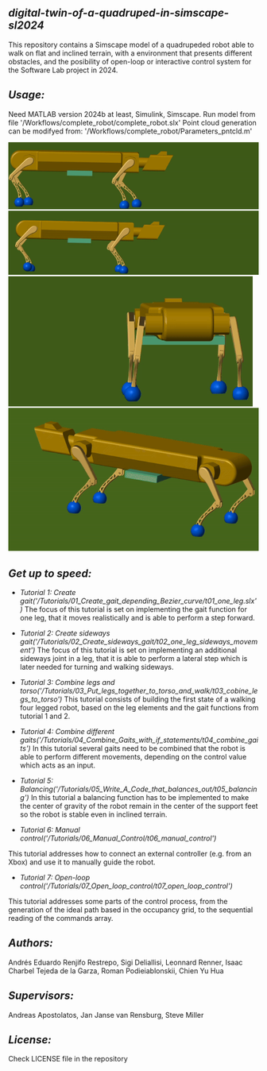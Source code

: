 ## *digital-twin-of-a-quadruped-in-simscape-sl2024*
This repository contains a Simscape model of a quadrupeded robot able to 
walk on flat and inclined terrain, with a environment that presents 
different obstacles, and the posibility of open-loop or interactive control 
system for the Software Lab project in 2024.

## *Usage:*
Need MATLAB version 2024b at least, Simulink, Simscape.
Run model from file '/Workflows/complete_robot/complete_robot.slx'
Point cloud generation can be modifyed from:
'/Workflows/complete_robot/Parameters_pntcld.m'

![](Images/GIFS/Walking.gif)
![](Images/GIFS/Trotting.gif)
![](Images/GIFS/Walk_left.gif)
![](Images/GIFS/Turn_left.gif)

## *Get up to speed:*
* *Tutorial 1:  Create gait('/Tutorials/01_Create_gait_depending_Bezier_curve/t01_one_leg.slx')*
The focus of this tutorial is set on implementing the gait function for 
one leg, that it moves realistically and is able to perform a step forward.

* *Tutorial 2: Create sideways gait('/Tutorials/02_Create_sideways_gait/t02_one_leg_sideways_movement')*
The focus of this tutorial is set on implementing an additional sideways 
joint in a leg, that it is able to perform a lateral step which is later 
needed for turning and walking sideways.

* *Tutorial 3: Combine legs and torso('/Tutorials/03_Put_legs_together_to_torso_and_walk/t03_cobine_legs_to_torso')*
This tutorial consists of building the first state of a walking four 
legged robot, based on the leg elements and the gait functions from 
tutorial 1 and 2.

* *Tutorial 4: Combine different gaits('/Tutorials/04_Combine_Gaits_with_if_statements/t04_combine_gaits')*
In this tutorial several gaits need to be combined that the robot is able 
to perform different movements, depending on the control value which acts 
as an input.

* *Tutorial 5: Balancing('/Tutorials/05_Write_A_Code_that_balances_out/t05_balancing')*
In this tutorial a balancing function has to be implemented to make the
center of gravity of the robot remain in the center of the support feet
so the robot is stable even in inclined terrain.

* *Tutorial 6: Manual control('/Tutorials/06_Manual_Control/t06_manual_control')*

This tutorial addresses how to connect an external controller (e.g. from 
an Xbox) and use it to manually guide the robot.

* *Tutorial 7: Open-loop control('/Tutorials/07_Open_loop_control/t07_open_loop_control')*

This tutorial addresses some parts of the control process, from the 
generation of the ideal path based in the occupancy grid, to the 
sequential reading of the commands array.

## *Authors:*
Andrés Eduardo Renjifo Restrepo, Sigi Deliallisi, Leonnard Renner, Isaac
Charbel Tejeda de la Garza, Roman Podieiablonskii, Chien Yu Hua

## *Supervisors:*
Andreas Apostolatos, Jan Janse van Rensburg, Steve Miller


## *License:*
Check LICENSE file in the repository